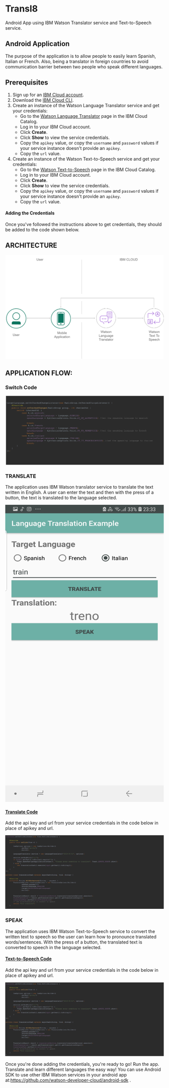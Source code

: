 # Transl8
Android App using IBM Watson Translator service and Text-to-Speech service.

## Android Application

The purpose of the application is to allow people to easily learn Spanish, Italian or French. 
Also, being a translator in foreign countries to avoid communication barrier between two people who speak different languages.

## Prerequisites

1. Sign up for an [IBM Cloud account](https://cloud.ibm.com/registration/).
2. Download the [IBM Cloud CLI](https://console.bluemix.net/docs/cli/index.html#overview).
3. Create an instance of the Watson Language Translator service and get your credentials:
    - Go to the [Watson Language Translator](https://cloud.ibm.com/catalog/services/language-translator) page in the IBM Cloud Catalog.
    - Log in to your IBM Cloud account.
    - Click **Create**.
    - Click **Show** to view the service credentials.
    - Copy the `apikey` value, or copy the `username` and `password` values if your service instance doesn't provide an `apikey`.
    - Copy the `url` value.
 4. Create an instance of the Watson Text-to-Speech service and get your credentials:
    - Go to the [Watson Text-to-Speech](https://cloud.ibm.com/catalog/services/text-to-speech) page in the IBM Cloud Catalog.
    - Log in to your IBM Cloud account.
    - Click **Create**.
    - Click **Show** to view the service credentials.
    - Copy the `apikey` value, or copy the `username` and `password` values if your service instance doesn't provide an `apikey`.
    - Copy the `url` value.


#### Adding the Credentials

Once you've followed the instructions above to get credentials, they should be added to the code shown below.

## ARCHITECTURE

![](Picture1.png)

## APPLICATION FLOW:




### Switch Code

![](Picture3.png)

### TRANSLATE

The application uses IBM Watson translator service to translate the text written in English.
A user can enter the text and then with the press of a button, the text is translated to the language selected.

![](Picture2.png)

#### [Translate Code](https://github.com/watson-developer-cloud/android-sdk)

Add the api key and url from your service credentials in the code below in place of apikey and url.

![](red2.jpg)


### SPEAK

The application uses IBM Watson Text-to-Speech service to convert the written text to speech so the user can learn how to pronounce translated words/sentences.
With the press of a button, the translated text is converted to speech in the language selected.

#### [Text-to-Speech Code](https://github.com/watson-developer-cloud/android-sdk)

Add the api key and url from your service credentials in the code below in place of apikey and url.

![](red2.jpg)

Once you're done adding the credentials, you're ready to go!
Run the app. Translate and learn different languages the easy way!
You can use Android SDK to use other IBM Watson services in your android app at:https://github.com/watson-developer-cloud/android-sdk . 
